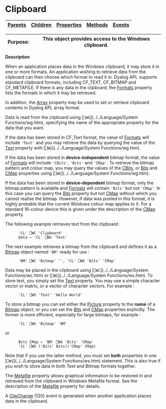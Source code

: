 




<h1 class="heading"><span class="name">Clipboard</span></h1>

| [Parents](../ParentLists/Clipboard.htm) | [Children](../ChildLists/Clipboard.htm) | [Properties](../PropLists/Clipboard.htm) | [Methods](../MethodLists/Clipboard.htm) | [Events](../EventLists/Clipboard.htm) |
| --- | --- | --- | --- | ---  |


| Purpose: | This object provides access to the Windows clipboard. |
| --- | ---  |


**Description**


When an application places data in the Windows clipboard, it may store it in one or more formats. An application wishing to retrieve data from the clipboard can then choose which format to read it in. Dyalog APL supports standard clipboard formats, including CF_TEXT, CF_BITMAP and CF_METAFILE. If there is any data in the clipboard, the [Formats](../a-z/formats.md) property lists the formats in which it may be retrieved.



In addition, the [Array](../a-z/array.md) property may be used to set or retrieve clipboard contents in Dyalog APL array format.


Data is read from the clipboard using [`⎕WG`](../../Language/System Functions/wg.htm), specifying the name of the appropriate property for the data that you want.


If the data has been stored in CF_Text format, the value of [Formats](../a-z/formats.md) will include `'Text'` and you may retrieve the data by querying the value of the [Text](../a-z/text.md) property with [`⎕WG`](../../Language/System Functions/wg.htm).


If the data has been stored in **device-independent** bitmap format, the value of [Formats](../a-z/formats.md) will include `'CBits'`, `'Bits'` and `'CMap'`. To retrieve the bitmap pattern and colour map, you may query the values of the [CBits](../a-z/cbits.md), or [Bits](../a-z/bits.md) and [CMap](../a-z/cmap.md) properties using [`⎕WG`](../../Language/System Functions/wg.htm).


If the data has been stored in **device-dependent** bitmap format, only the bitmap pattern is available and [Formats](../a-z/formats.md) will contain `'Bits'` but not `'CMap'`. In this case you can query the [Bits](../a-z/bits.md) property but not [CMap](../a-z/cmap.md) without which you cannot realise the bitmap. However, if data was posted in this format, it is highly probable that the current Windows colour map applies to it. For a standard 16-colour device this is given under the description of the [CMap](../a-z/cmap.md) property.



The following example retrieves text from the clipboard :
```apl
      'CL' ⎕WC 'Clipboard'
      Data ← 'CL' ⎕WG 'Text'
```




The next example retrieves a bitmap from the clipboard and defines it as a [Bitmap](../a-z/bitmap.md) object named `'BM'` ready for use :
```apl
      'BM' ⎕WC 'Bitmap' '', 'CL' ⎕WG 'Bits' 'CMap'
```




Data may be placed in the clipboard using [`⎕WC`](../../Language/System Functions/wc.htm) or [`⎕WS`](../../Language/System Functions/ws.htm). To store text, you simply set the [Text](../a-z/text.md) property. You may use a simple character vector or matrix, or a vector of character vectors. For example :
```apl
      'CL' ⎕WS 'Text' 'Hello World'
```




To store a bitmap you can set either the [Picture](../a-z/picture.md) property to the **name** of a [Bitmap](../a-z/bitmap.md) object, or you can set the [Bits](../a-z/bits.md) and [CMap](../a-z/cmap.md) properties explicitly. The former is more efficient, especially for large bitmaps, for example :
```apl
      'CL' ⎕WS 'Bitmap' 'BM'
```


or
```apl
      Bits CMap ← 'BM' ⎕WG 'Bits' 'CMap'
      'CL' ⎕WS ('Bits' Bits)('CMap' CMap)
```



Note that if you use the latter method, you must set **both** properties in one [`⎕WS`](../../Language/System Functions/ws.htm) statement. This is also true if you wish to store data in both Text and Bitmap formats together.


The [Metafile](../a-z/metafileobj.md) property allows graphical information to be restored in and retrieved from the clipboard in Windows Metafile format. See the description of the [Metafile](../a-z/metafileobj.md) property for details.


A [ClipChange](../a-z/clipchange.md) (120) event is generated when another application places data in the clipboard.


